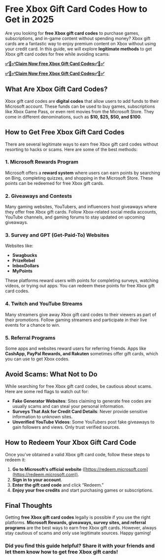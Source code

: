 # Free Xbox Gift Card Codes How to Get in 2025
Are you looking for **free Xbox gift card codes** to purchase games, subscriptions, and in-game content without spending money? Xbox gift cards are a fantastic way to enjoy premium content on Xbox without using your credit card. In this guide, we will explore **legitimate methods** to get Xbox gift card codes for free while avoiding scams.

[**✅🎉✅Claim Now Free Xbox Gift Card Codes✅🎉✅**](https://amazonbuy.xyz/c/xbxseses)

[**✅🎉✅Claim Now Free Xbox Gift Card Codes✅🎉✅**](https://amazonbuy.xyz/c/xbxseses)

## What Are Xbox Gift Card Codes?
Xbox gift card codes are **digital codes** that allow users to add funds to their Microsoft account. These funds can be used to buy games, subscriptions like Xbox Game Pass, or even rent movies from the Microsoft Store. They come in different denominations, such as **$10, $25, $50, and $100**.

## How to Get Free Xbox Gift Card Codes
There are several legitimate ways to earn free Xbox gift card codes without resorting to hacks or scams. Here are some of the best methods:

### 1. **Microsoft Rewards Program**
Microsoft offers a **reward system** where users can earn points by searching on Bing, completing quizzes, and shopping in the Microsoft Store. These points can be redeemed for free Xbox gift cards.

### 2. **Giveaways and Contests**
Many gaming websites, YouTubers, and influencers host giveaways where they offer free Xbox gift cards. Follow Xbox-related social media accounts, YouTube channels, and gaming forums to stay updated on upcoming giveaways.

### 3. **Survey and GPT (Get-Paid-To) Websites**
Websites like:
- **Swagbucks**
- **PrizeRebel**
- **InboxDollars**
- **MyPoints**

These platforms reward users with points for completing surveys, watching videos, or trying out apps. You can redeem these points for free Xbox gift card codes.

### 4. **Twitch and YouTube Streams**
Many streamers give away Xbox gift card codes to their viewers as part of their promotions. Follow gaming streamers and participate in their live events for a chance to win.

### 5. **Referral Programs**
Some apps and websites reward users for referring friends. Apps like **CashApp, PayPal Rewards, and Rakuten** sometimes offer gift cards, which you can use to get Xbox codes.

## Avoid Scams: What Not to Do
While searching for free Xbox gift card codes, be cautious about scams. Here are some red flags to watch out for:
- **Fake Generator Websites**: Sites claiming to generate free codes are usually scams and can steal your personal information.
- **Surveys That Ask for Credit Card Details**: Never provide sensitive information to unknown sites.
- **Unverified YouTube Videos**: Some YouTubers post fake giveaways to gain followers and views. Only trust verified sources.

## How to Redeem Your Xbox Gift Card Code
Once you’ve obtained a valid Xbox gift card code, follow these steps to redeem it:
1. **Go to Microsoft’s official website** ([https://redeem.microsoft.com](https://redeem.microsoft.com)).
2. **Sign in to your account**.
3. **Enter the gift card code** and click “Redeem.”
4. **Enjoy your free credits** and start purchasing games or subscriptions.

## Final Thoughts
Getting **free Xbox gift card codes** legally is possible if you use the right platforms. **Microsoft Rewards, giveaways, survey sites, and referral programs** are the best ways to earn free Xbox gift cards. However, always stay cautious of scams and only use legitimate sources. Happy gaming!

### **Did you find this guide helpful? Share it with your friends and let them know how to get free Xbox gift cards!**

